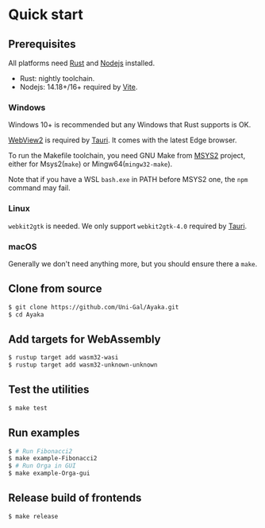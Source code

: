 # Quick start

## Prerequisites
All platforms need [Rust](https://www.rust-lang.org/) and [Nodejs](https://nodejs.org/) installed.
* Rust: nightly toolchain.
* Nodejs: 14.18+/16+ required by [Vite](https://vitejs.dev/).

### Windows
Windows 10+ is recommended but any Windows that Rust supports is OK.

[WebView2](https://developer.microsoft.com/en-us/microsoft-edge/webview2/) is required by [Tauri](https://tauri.app/). It comes with the latest Edge browser.

To run the Makefile toolchain, you need GNU Make from [MSYS2](https://www.msys2.org/) project, either for Msys2(`make`) or Mingw64(`mingw32-make`).

Note that if you have a WSL `bash.exe` in PATH before MSYS2 one, the `npm` command may fail.

### Linux
`webkit2gtk` is needed. We only support `webkit2gtk-4.0` required by [Tauri](https://tauri.app/).

### macOS
Generally we don't need anything more, but you should ensure there a `make`.

## Clone from source
``` bash
$ git clone https://github.com/Uni-Gal/Ayaka.git
$ cd Ayaka
```

## Add targets for WebAssembly
``` bash
$ rustup target add wasm32-wasi
$ rustup target add wasm32-unknown-unknown
```

## Test the utilities
``` bash
$ make test
```

## Run examples
``` bash
$ # Run Fibonacci2
$ make example-Fibonacci2
$ # Run Orga in GUI
$ make example-Orga-gui
```

## Release build of frontends
``` bash
$ make release
```
